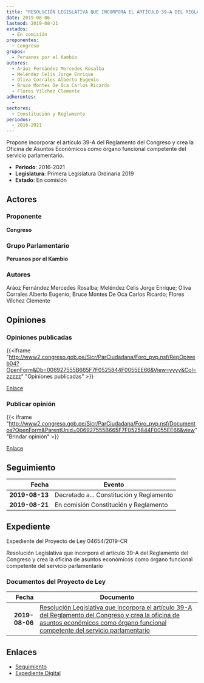 ```yaml
---
title: "RESOLUCIÓN LEGISLATIVA QUE INCORPORA EL ARTÍCULO 39-A DEL REGLAMENTO DEL CONGRESO Y CREA LA OFICINA DE ASUNTOS ECONÓMICOS COMO ÓRGANO FUNCIONAL COMPETENTE DEL SERVICIO PARLAMENTARIO"
date: 2019-08-06
lastmod: 2019-08-21
estados: 
  - En comisión
proponentes: 
  - Congreso
grupos: 
  - Peruanos por el Kambio
autores: 
  - Aráoz Fernández Mercedes Rosalba
  - Meléndez Celis Jorge Enrique
  - Oliva Corrales Alberto Eugenio
  - Bruce Montes De Oca Carlos Ricardo
  - Flores Vílchez Clemente
adherentes: 
  - 
sectores: 
  - Constitución y Reglamento
periodos: 
  - 2016-2021
---
```


Propone incorporar el artículo 39-A del Reglamento del Congreso y crea la Oficina de Asuntos Económicos como órgano funcional competente del servicio parlamentario.

- **Periodo**: 2016-2021
- **Legislatura**: Primera Legislatura Ordinaria 2019
- **Estado**: En comisión

## Actores

### Proponente

**Congreso**

### Grupo Parlamentario

**Peruanos por el Kambio**

### Autores

Aráoz Fernández Mercedes Rosalba; Meléndez Celis Jorge Enrique; Oliva Corrales Alberto Eugenio; Bruce Montes De Oca Carlos Ricardo; Flores Vílchez Clemente


## Opiniones

### Opiniones publicadas

{{<iframe "http://www2.congreso.gob.pe/Sicr/ParCiudadana/Foro_pvp.nsf/RepOpiweb04?OpenForm&Db=006927555B665F7F0525844F0055EE66&View=yyyy&Col=zzzzz" "Opiniones publicadas" >}}

[Enlace](http://www2.congreso.gob.pe/Sicr/ParCiudadana/Foro_pvp.nsf/RepOpiweb04?OpenForm&Db=006927555B665F7F0525844F0055EE66&View=yyyy&Col=zzzzz)
### Publicar opinión

{{< iframe "http://www2.congreso.gob.pe/Sicr/ParCiudadana/Foro_pvp.nsf/Documentos?OpenForm&ParentUnid=006927555B665F7F0525844F0055EE66&view" "Brindar opinión" >}}

[Enlace](http://www2.congreso.gob.pe/Sicr/ParCiudadana/Foro_pvp.nsf/Documentos?OpenForm&ParentUnid=006927555B665F7F0525844F0055EE66&view)

## Seguimiento

| Fecha | Evento |
|------:|--------|
| **2019-08-13** | Decretado a... Constitución y Reglamento|
| **2019-08-21** | En comisión Constitución y Reglamento|


## Expediente

Expediente del Proyecto de Ley 04654/2019-CR

Resolución Legislativa que incorpora el artículo 39-A del Reglamento del Congreso y crea la oficina de asuntos económicos como órgano funcional competente del servicio parlamentario


### Documentos del Proyecto de Ley

| Fecha | Documento |
|------:|--------|
| **2019-08-06** | [Resolución Legislativa que incorpora el artículo 39-A del Reglamento del Congreso y crea la oficina de asuntos económicos como órgano funcional competente del servicio parlamentario](http://www.leyes.congreso.gob.pe/Documentos/2016_2021/Proyectos_de_Ley_y_de_Resoluciones_Legislativas/PL0465420190806.pdf) |

## Enlaces 

- [Seguimiento](http://www2.congreso.gob.pehttp://www2.congreso.gob.pe/Sicr/TraDocEstProc/CLProLey2016.nsf/f7fff46988ca05b1052578e100829cc7/10ba859ad3ba70e20525844e0082e242?OpenDocument)
- [Expediente Digital](http://www2.congreso.gob.pehttp://www2.congreso.gob.pe/Sicr/TraDocEstProc/CLProLey2016.nsf/f7fff46988ca05b1052578e100829cc7/10ba859ad3ba70e20525844e0082e242?OpenDocument&Click=05257FB7005EB655.eb71d0cf91d8294e05256cdf006b5706/$Body/0.1C6C)
